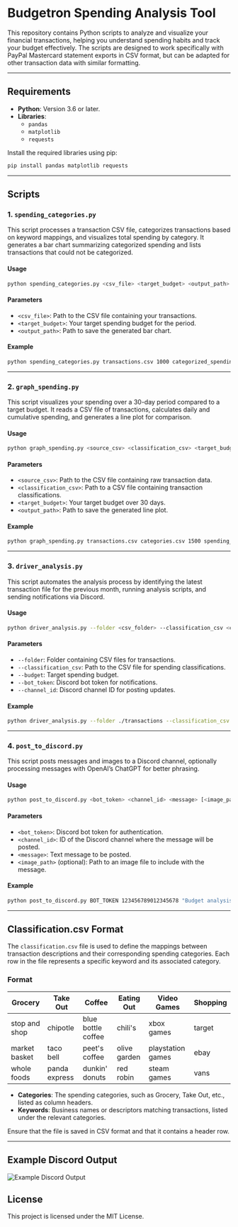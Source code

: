 # Budgetron Spending Analysis Tool

This repository contains Python scripts to analyze and visualize your financial transactions, helping you understand spending habits and track your budget effectively. The scripts are designed to work specifically with PayPal Mastercard statement exports in CSV format, but can be adapted for other transaction data with similar formatting.

---

## Requirements

- **Python**: Version 3.6 or later.
- **Libraries**:
  - `pandas`
  - `matplotlib`
  - `requests`

Install the required libraries using pip:

```bash
pip install pandas matplotlib requests
```

---

## Scripts

### 1. `spending_categories.py`

This script processes a transaction CSV file, categorizes transactions based on keyword mappings, and visualizes total spending by category. It generates a bar chart summarizing categorized spending and lists transactions that could not be categorized.

#### Usage

```bash
python spending_categories.py <csv_file> <target_budget> <output_path>
```

#### Parameters

- `<csv_file>`: Path to the CSV file containing your transactions.
- `<target_budget>`: Your target spending budget for the period.
- `<output_path>`: Path to save the generated bar chart.

#### Example

```bash
python spending_categories.py transactions.csv 1000 categorized_spending.png
```

---

### 2. `graph_spending.py`

This script visualizes your spending over a 30-day period compared to a target budget. It reads a CSV file of transactions, calculates daily and cumulative spending, and generates a line plot for comparison.

#### Usage

```bash
python graph_spending.py <source_csv> <classification_csv> <target_budget> <output_path>
```

#### Parameters

- `<source_csv>`: Path to the CSV file containing raw transaction data.
- `<classification_csv>`: Path to a CSV file containing transaction classifications.
- `<target_budget>`: Your target budget over 30 days.
- `<output_path>`: Path to save the generated line plot.

#### Example

```bash
python graph_spending.py transactions.csv categories.csv 1500 spending_vs_budget.png
```

---

### 3. `driver_analysis.py`

This script automates the analysis process by identifying the latest transaction file for the previous month, running analysis scripts, and sending notifications via Discord.

#### Usage

```bash
python driver_analysis.py --folder <csv_folder> --classification_csv <classification_csv> --budget <budget> --bot_token <bot_token> --channel_id <channel_id>
```

#### Parameters

- `--folder`: Folder containing CSV files for transactions.
- `--classification_csv`: Path to the CSV file for spending classifications.
- `--budget`: Target spending budget.
- `--bot_token`: Discord bot token for notifications.
- `--channel_id`: Discord channel ID for posting updates.

#### Example

```bash
python driver_analysis.py --folder ./transactions --classification_csv categories.csv --budget 2000 --bot_token BOT_TOKEN --channel_id 123456789012345678
```

---

### 4. `post_to_discord.py`

This script posts messages and images to a Discord channel, optionally processing messages with OpenAI’s ChatGPT for better phrasing.

#### Usage

```bash
python post_to_discord.py <bot_token> <channel_id> <message> [<image_path>]
```

#### Parameters

- `<bot_token>`: Discord bot token for authentication.
- `<channel_id>`: ID of the Discord channel where the message will be posted.
- `<message>`: Text message to be posted.
- `<image_path>` (optional): Path to an image file to include with the message.

#### Example

```bash
python post_to_discord.py BOT_TOKEN 123456789012345678 "Budget analysis complete!" spending_graph.png
```

---

## Classification.csv Format

The `classification.csv` file is used to define the mappings between transaction descriptions and their corresponding spending categories. Each row in the file represents a specific keyword and its associated category.

### Format

| Grocery          | Take Out         | Coffee           | Eating Out      | Video Games      | Shopping          |
|------------------|------------------|------------------|-----------------|------------------|-------------------|
| stop and shop    | chipotle         | blue bottle coffee | chili's        | xbox games       | target            |
| market basket    | taco bell        | peet's coffee     | olive garden   | playstation games | ebay              |
| whole foods      | panda express    | dunkin' donuts    | red robin      | steam games      | vans              |

- **Categories**: The spending categories, such as Grocery, Take Out, etc., listed as column headers.
- **Keywords**: Business names or descriptors matching transactions, listed under the relevant categories.

Ensure that the file is saved in CSV format and that it contains a header row.

---

## Example Discord Output

![Example Discord Output](https://budgetron-storage-public.s3.us-east-1.amazonaws.com/PostExample.png)

## License

This project is licensed under the MIT License.

